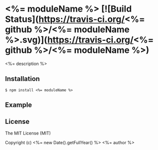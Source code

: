 # <%= moduleName %> [![Build Status](https://travis-ci.org/<%= github %>/<%= moduleName %>.svg)](https://travis-ci.org/<%= github %>/<%= moduleName %>)

<%= description %>

## Installation

```shell
$ npm install <%= moduleName %>
```

## Example

## License

The MIT License (MIT)

Copyright (c) <%= new Date().getFullYear() %> <%= author %>
